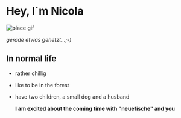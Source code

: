   # Hey, I`m Nicola 
  ![place gif](https://www.reactiongifs.com/wp-content/uploads/2013/07/running.gif)

  
*gerade etwas gehetzt...;-)*
## In normal life
- rather chillig
- like to be in the forest
- have two children, a small dog and a husband
  

  **I am excited about the coming time with "neuefische" and you** 
